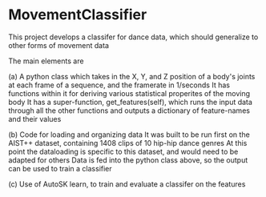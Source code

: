 # MovementClassifier

This project develops a classifer for dance data, which should generalize to other forms of movement data

The main elements are

(a) A python class which takes in the X, Y, and Z position of a body's joints at each frame of a sequence, 
    and the framerate in 1/seconds
    It has functions within it for deriving various statistical properites of the moving body
    It has a super-function, get_features(self), which runs the input data through all the other functions
    and outputs a dictionary of feature-names and their values

(b) Code for loading and organizing data
    It was built to be run first on the AIST++ dataset, containing 1408 clips of 10 hip-hip dance genres
    At this point the dataloading is specific to this dataset, and would need to be adapted for others
    Data is fed into the python class above, so the output can be used to train a classifier

(c) Use of AutoSK learn, to train and evaluate a classifer on the features

